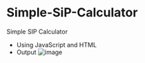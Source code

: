 # Simple-SiP-Calculator
Simple SIP Calculator
- Using JavaScript and HTML
- Output
  ![image](https://github.com/shakibsheikh1/Simple-SiP-Calculator/assets/109619277/bf19b2bb-d89e-4929-be9a-b4d3b947fff9)
